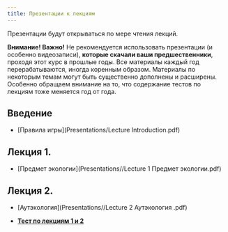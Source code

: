 ```yaml
---
title: Презентации к лекциям
---
```


Презентации будут открываться по мере чтения лекций.

**Внимание! Важно!**  Не рекомендуется использовать презентации (и особенно видеозаписи), **которые скачали ваши предшественники**, проходя этот курс в прошлые годы. Все материалы каждый год перерабатываются, иногда коренным образом. Материалы по некоторым темам могут быть существенно дополнены и расширены. Особенно обращаем внимание на то, что содержание тестов по лекциям тоже меняется год от года. 


<!-- Версия для биологов -->

## Введение

- [Правила игры](Presentations/Lecture Introduction.pdf)

## Лекция 1.

- [Предмет экологии](Presentations//Lecture 1 Предмет экологии.pdf)

## Лекция 2.

- [Аутэкология](Presentations//Lecture 2 Аутэкология .pdf)

+ [**Тест по лекциям 1 и 2**](https://forms.gle/R3wFo1wphqEoqh2H9)



<!-- ## Лекция 3. -->

<!-- - [Демэкология](Presentations//Lecture 3 Популяция и ее структура.pdf) -->


<!-- ## Лекция 4. -->

<!-- - [Динамика популяции](Presentations//Lecture 4 Динамика популяции.pdf) -->


<!-- ## Лекция 5. -->

<!-- - [Взаимоотношения организмов (часть 1)](Presentations//Lecture 5 Симфизиология.pdf) -->


<!-- ## Лекция 6. -->

<!-- - [Взаимоотношения организмов (часть 2)](Presentations//Lecture 6 Классификация отношений.pdf) -->

<!-- ## Лекция 7. -->

<!-- - [Конкурентные отношения](Presentations//Lecture 7 Конкуренция.pdf) -->


<!-- ## Лекция 8. -->

<!-- - [Трофические связи](Presentations//Lecture 8 Трофические связи.pdf) -->



<!-- ## Лекция 9. -->

<!-- - [Симбиозы](Presentations//Lecture 9 Симбиозы.pdf) -->



<!-- ## Лекция 10. -->

<!-- - [Структура сообщества](Presentations//Lecture 10 Структура сообщества.pdf) -->


<!-- ## Лекция 11 и 12. -->

<!-- - [Экосистемы и сукцессии](Presentations//Lecture 11 Экосистема19.pdf) -->


<!-- - [Экосистемы хорологические единицы](Presentations//Lecture 13 Экосистемы хорологические единицы.pdf) -->


<!-- ## Презентация для семинара по теме "Температура и живые системы" -->

<!-- - [Температура](Presentations//Temperature living systems.pdf) -->


<!-- ## Презентация для семинара по теме "Экологические группировки гидробионтов" -->

<!-- - [Экологические группировки гидробионтов](Presentations//Экологические группы гидробионтов Презентация к семинару Чернова 2022.pdf) -->





<!-- Версия для биотехнологов -->

<!-- ## Введение -->

<!-- - [Правила игры](Presentations/Lecture Introduction (биотехнологи).pdf) -->

<!-- ## Лекция 1. Предмет экологии. -->

<!-- - [Предмет экологии](Presentations//Введение в ОТС. Суть экологии (биотехнологи).pdf) -->

<!-- ## Лекция 2. Аутоэкология. -->

<!-- - [Аутэкология](Presentations/Аутэкология (биотехнологи).pdf) -->



<!-- ## Лекция 3. Структура популяций. -->

<!-- - [Демэкология](Presentations//Популяции и их структура (биотехнологи).pdf) -->


<!-- ## Лекция 4. Динамика популяций. -->


<!-- - [Динамика популяции](Presentations//Динамика популяции (биотехнологи).pdf) -->


<!-- ## Лекции 5-6. Взаимоотношения организмов. -->

<!-- - [Взаимоотношения организмов. Часть 1.](Presentations//05_06_Взаимоотношения организмов (биотехнологи).pdf) -->

<!-- **Дополнительные материалы** -->

<!-- - [Классификация симфизиологических связей (по В. Н. Белемишеву)](Presentations//Lecture 5 Взаимоотношения часть 1.pdf) -->

<!-- - [Видео лекции про симфизиологические связи](https://drive.google.com/file/d/1qkhwZqhE-mmFarFXI5Vgyts-hiCnNuA4/view?usp=sharing) -->

<!-- - [Симбиозы](Presentations//Lecture 9 Симбиозы.pdf) -->
<!-- - [Симбиозы. Видео](https://drive.google.com/file/d/1ikI8bSG5vgUVa_CZpeQvYBeJ8jqUoKk0/view?usp=sharing) -->



<!-- ## Лекция 6. Трофические связи. -->

<!-- - [Трофические связи](Presentations//Трофические связи (биотехнологи).pdf) -->



<!-- ## Лекция 7. Конкурентные отношения и структура сообществ. -->

<!-- - [Конкуренция, экологические ниши и структура сообществ](Presentations//07_Конкуренция и структура сообществ (биотехнологи).pdf) -->


<!-- ## Лекции 8. Струкутра и динамика экосистем -->


<!-- - [Структура и динамика экоситсем](Presentations//08_Структура и динамика экосистем (биотехнологи).pdf) -->

<!-- - [Глобальные круговороты (дополнительные материалы)](Presentations//Биогеохимические циклы (биотехнологи).pdf) -->



<!-- ## Лекция 8. -->


<!-- - [Структура и динамика сообщества](Presentations//Структура и динамика сообществ (биотехнологи).pdf) -->



<!-- ## Лекция 7. -->

<!-- - [Конкурентные отношения](Presentations//Lecture 7 Конкуренция.pdf) -->


<!-- ## Лекция 8. -->

<!-- - [Трофические связи](Presentations//Lecture 8 Трофические отношения.pdf) -->



<!-- ## Лекция 9. -->

<!-- - [Симбиозы](Presentations//Lecture 9 Симбиозы.pdf) -->



<!-- ## Лекция 10. -->

<!-- - [Структура сообщества](Presentations//Lecture 10 Структура сообщества.pdf) -->


<!-- ## Лекция 11 и 12. -->

<!-- - [Экосистемы и сукцессии](Presentations//Lecture 11 Экосистема19.pdf) -->


<!-- - [Экосистемы хорологические единицы](Presentations//Lecture 13 Экосистемы хорологические единицы.pdf) -->


<!-- ## Презентация для семинара по теме "Температура и живые системы" -->

<!-- - [Температура](Presentations//Temperature living systems.pdf) -->






